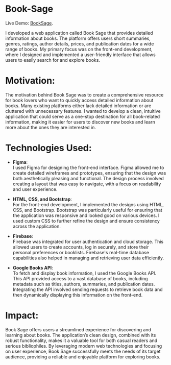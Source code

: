 # Book-Sage
Live Demo: [BookSage](https://tejasmg12.github.io/Book_sage/). <br>
 
I developed a web application called Book Sage that provides detailed information about books. The platform offers users short summaries, genres, ratings, author details, prices, and publication dates for a wide range of books. My primary focus was on the front-end development, where I designed and implemented a user-friendly interface that allows users to easily search for and explore books.

# Motivation:
The motivation behind Book Sage was to create a comprehensive resource for book lovers who want to quickly access detailed information about books. Many existing platforms either lack detailed information or are cluttered with unnecessary features. I wanted to develop a clean, intuitive application that could serve as a one-stop destination for all book-related information, making it easier for users to discover new books and learn more about the ones they are interested in.

# Technologies Used:

- **Figma**:  
I used Figma for designing the front-end interface. Figma allowed me to create detailed wireframes and prototypes, ensuring that the design was both aesthetically pleasing and functional. The design process involved creating a layout that was easy to navigate, with a focus on readability and user experience.

- **HTML, CSS, and Bootstrap**:  
For the front-end development, I implemented the designs using HTML, CSS, and Bootstrap. Bootstrap was particularly useful for ensuring that the application was responsive and looked good on various devices. I used custom CSS to further refine the design and ensure consistency across the application.

- **Firebase**:  
Firebase was integrated for user authentication and cloud storage. This allowed users to create accounts, log in securely, and store their personal preferences or booklists. Firebase's real-time database capabilities also helped in managing and retrieving user data efficiently.

- **Google Books API**:  
To fetch and display book information, I used the Google Books API. This API provided access to a vast database of books, including metadata such as titles, authors, summaries, and publication dates. Integrating the API involved sending requests to retrieve book data and then dynamically displaying this information on the front-end.

# Impact:
Book Sage offers users a streamlined experience for discovering and learning about books. The application’s clean design, combined with its robust functionality, makes it a valuable tool for both casual readers and serious bibliophiles. By leveraging modern web technologies and focusing on user experience, Book Sage successfully meets the needs of its target audience, providing a reliable and enjoyable platform for exploring books.
